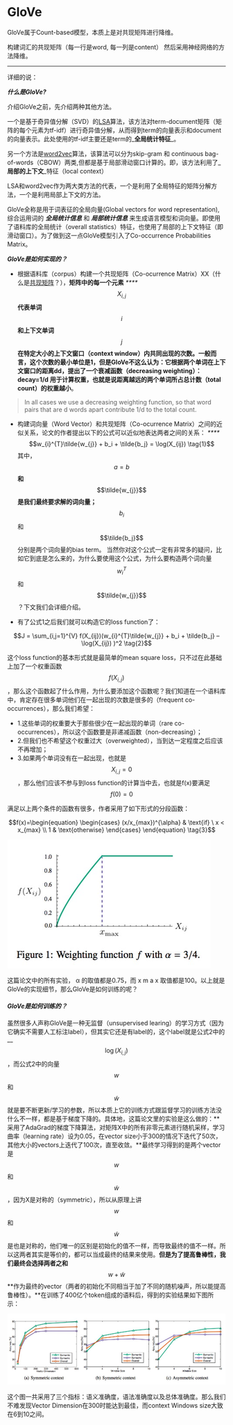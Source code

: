 # GloVe

GloVe属于Count-based模型，本质上是对共现矩阵进行降维。

构建词汇的共现矩阵（每一行是word, 每一列是content） 然后采用神经网络的方法降维。

-------------------------------------------------------------------------------------

详细的说：

_**什么是GloVe?**_

介绍GloVe之前，先介绍两种其他方法。

一个是基于奇异值分解（SVD）的[LSA](http://link.zhihu.com/?target=https%3A//en.wikipedia.org/wiki/Latent_semantic_analysis)算法，该方法对term-document矩阵（矩阵的每个元素为tf-idf）进行奇异值分解，从而得到term的向量表示和document的向量表示。此处使用的tf-idf主要还是term的_**全局统计特征**_。

另一个方法是[word2vec](http://link.zhihu.com/?target=https%3A//www.cnblogs.com/Weirping/p/%28http%3A//blog.csdn.net/itplus/article/details/37969519%29)算法，该算法可以分为skip-gram 和 continuous bag-of-words（CBOW）两类,但都是基于局部滑动窗口计算的。即，该方法利用了_**局部的上下文**_特征（local context）

LSA和word2vec作为两大类方法的代表，一个是利用了全局特征的矩阵分解方法，一个是利用局部上下文的方法。

GloVe全称是用于词表征的全局向量\(Global vectors for word representation\), 综合运用词的 _**全局统计信息**_ 和 _**局部统计信息**_ 来生成语言模型和词向量。即使用了语料库的全局统计（overall statistics）特征，也使用了局部的上下文特征（即滑动窗口）。为了做到这一点GloVe模型引入了Co-occurrence Probabilities Matrix。



_**GloVe是如何实现的？**_

* 根据语料库（corpus）构建一个共现矩阵（Co-ocurrence Matrix）XX（什么是[共现矩阵](http://www.fanyeong.com/2017/10/10/word2vec/)？），**矩阵中的每一个元素** _****_$$X_{i,j}$$ **代表单词** $$i$$ **和上下文单词** $$j$$ **在特定大小的上下文窗口（context window）内共同出现的次数。**一般而言，这个次数的最小单位是1，但是GloVe不这么认为：它根据两个单词在上下文窗口的距离dd，提出了一个衰减函数（decreasing weighting）：decay=1/d 用于计算权重，也就是说**距离越远的两个单词所占总计数（total count）的权重越小**。

> In all cases we use a decreasing weighting function, so that word pairs that are d words apart contribute 1/d to the total count.

* 构建词向量（Word Vector）和共现矩阵（Co-ocurrence Matrix）之间的近似关系，论文的作者提出以下的公式可以近似地表达两者之间的关系：  _****_$$w_{i}^{T}\tilde{w_{j}} + b_i + \tilde{b_j} = \log(X_{ij}) \tag{1}$$  其中， $$a = b$$ **和** $$\tilde{w_{j}}$$ **是我们最终要求解的词向量；** $$b_{i}$$ 和 $$\tilde{b_j}$$ 分别是两个词向量的bias term。 当然你对这个公式一定有非常多的疑问，比如它到底是怎么来的，为什么要使用这个公式，为什么要构造两个词向量 $$w_{i}^{T}$$ 和 $$\tilde{w_{j}}$$ ？下文我们会详细介绍。



* 有了公式1之后我们就可以构造它的loss function了： 

$$J = \sum_{i,j=1}^{V} f(X_{ij})(w_{i}^{T}\tilde{w_{j}} + b_i + \tilde{b_j} – \log(X_{ij}) )^2 \tag{2}$$ 

这个loss function的基本形式就是最简单的mean square loss，只不过在此基础上加了一个权重函数 $$f(X_{i,j})$$ ，那么这个函数起了什么作用，为什么要添加这个函数呢？我们知道在一个语料库中，肯定存在很多单词他们在一起出现的次数是很多的（frequent co-occurrences），那么我们希望：

* 1.这些单词的权重要大于那些很少在一起出现的单词（rare co-occurrences），所以这个函数要是非递减函数（non-decreasing）；
* 2.但我们也不希望这个权重过大（overweighted），当到达一定程度之后应该不再增加；
* 3.如果两个单词没有在一起出现，也就是 $$X_{i,j} =0$$ ，那么他们应该不参与到loss function的计算当中去，也就是f\(x\)要满足 $$f(0) =0$$ 

满足以上两个条件的函数有很多，作者采用了如下形式的分段函数：

$$f(x)=\begin{equation}  \begin{cases}  (x/x_{max})^{\alpha}  & \text{if} \ x < x_{max} \\  1 & \text{otherwise}  \end{cases}  \end{equation} \tag{3}$$ 

![](../../.gitbook/assets/image%20%2813%29.png)

这篇论文中的所有实验， α 的取值都是0.75，而 x m a x 取值都是100。以上就是GloVe的实现细节，那么GloVe是如何训练的呢？



#### _GloVe是如何训练的？_

 虽然很多人声称GloVe是一种无监督（unsupervised learing）的学习方式（因为它确实不需要人工标注label），但其实它还是有label的，这个label就是公式2中的 __$$\log(X_{i,j})$$ ，而公式2中的向量 $$w$$ 和 $$\tilde{w}$$ 就是要不断更新/学习的参数，所以本质上它的训练方式跟监督学习的训练方法没什么不一样，都是基于梯度下降的。具体地，这篇论文里的实验是这么做的：**采用了AdaGrad的梯度下降算法，对矩阵X中的所有非零元素进行随机采样，学习曲率（learning rate）设为0.05，在vector size小于300的情况下迭代了50次，其他大小的vectors上迭代了100次，直至收敛。**最终学习得到的是两个vector是 $$w$$ 和 $$\tilde{w}$$ ，因为X是对称的（symmetric），所以从原理上讲 $$w$$ 和 $$\tilde{w}$$ 是也是对称的，他们唯一的区别是初始化的值不一样，而导致最终的值不一样。所以这两者其实是等价的，都可以当成最终的结果来使用。**但是为了提高鲁棒性，我们最终会选择两者之和** $$w + \tilde{w}$$ **作为最终的vector（两者的初始化不同相当于加了不同的随机噪声，所以能提高鲁棒性）。**在训练了400亿个token组成的语料后，得到的实验结果如下图所示：

![](../../.gitbook/assets/image%20%2828%29.png)

这个图一共采用了三个指标：语义准确度，语法准确度以及总体准确度。那么我们不难发现Vector Dimension在300时能达到最佳，而context Windows size大致在6到10之间。

